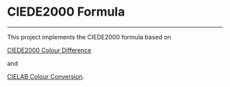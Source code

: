 # CIEDE2000 Formula

---

This project implements the CIEDE2000 formula based on 

[CIEDE2000 Colour Difference](https://en.wikipedia.org/wiki/Color_difference)

and 

[CIELAB Colour Conversion](https://en.wikipedia.org/wiki/CIELAB_color_space).